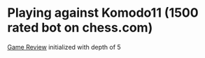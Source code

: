 # Playing against Komodo11 (1500 rated bot on chess.com)
[Game Review](https://www.chess.com/analysis/game/computer/256425311?tab=review)
initialized with depth of 5